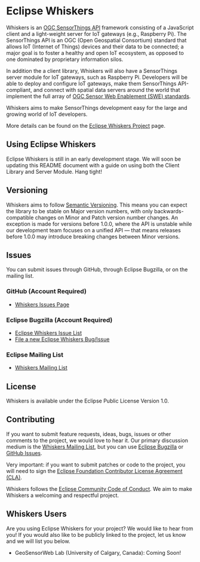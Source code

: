 # Eclipse Whiskers

Whiskers is an [OGC SensorThings API](https://en.wikipedia.org/wiki/SensorThings_API) framework consisting of a JavaScript client and a light-weight server for IoT gateways (e.g., Raspberry Pi). The SensorThings API is an OGC (Open Geospatial Consortium) standard that allows IoT (Internet of Things) devices and their data to be connected; a major goal is to foster a healthy and open IoT ecosystem, as opposed to one dominated by proprietary information silos.

In addition the a client library, Whiskers will also have a SensorThings server module for IoT gateways, such as Raspberry Pi. Developers will be able to deploy and configure IoT gateways, make them SensorThings API-compliant, and connect with spatial data servers around the world that implement the full array of [OGC Sensor Web Enablement (SWE) standards](http://www.opengeospatial.org/ogc/markets-technologies/swe).

Whiskers aims to make SensorThings development easy for the large and growing world of IoT developers.

More details can be found on the [Eclipse Whiskers Project](http://eclipse.org/whiskers) page.

## Using Eclipse Whiskers

Eclipse Whiskers is still in an early development stage. We will soon be updating this README document with a guide on using both the Client Library and Server Module. Hang tight!

## Versioning

Whiskers aims to follow [Semantic Versioning](http://semver.org). This means you can expect the library to be stable on Major version numbers, with only backwards-compatible changes on Minor and Patch version number changes. An exception is made for versions before 1.0.0, where the API is unstable while our development team focuses on a unified API — that means releases before 1.0.0 may introduce breaking changes between Minor versions.

## Issues

You can submit issues through GitHub, through Eclipse Bugzilla, or on the mailing list.

### GitHub (Account Required)

* [Whiskers Issues Page](https://github.com/eclipse/whiskers/issues)

### Eclipse Bugzilla (Account Required)

* [Eclipse Whiskers Issue List](https://bugs.eclipse.org/bugs/buglist.cgi?component=General&product=Whiskers&resolution=---)
* [File a new Eclipse Whiskers Bug/Issue](https://bugs.eclipse.org/bugs/enter_bug.cgi?product=Whiskers)

### Eclipse Mailing List

* [Whiskers Mailing List](https://dev.eclipse.org/mailman/listinfo/whiskers-dev)

## License

Whiskers is available under the Eclipse Public License Version 1.0.

## Contributing

If you want to submit feature requests, ideas, bugs, issues or other comments to the project, we would love to hear it. Our primary discussion medium is the [Whiskers Mailing List](https://dev.eclipse.org/mailman/listinfo/whiskers-dev), but you can use [Eclipse Bugzilla](https://bugs.eclipse.org/bugs/buglist.cgi?component=General&product=Whiskers&resolution=---) or [GitHub Issues](https://github.com/eclipse/whiskers/issues).

Very important: if you want to submit patches or code to the project, you will need to sign the [Eclipse Foundation Contributor License Agreement (CLA)](http://wiki.eclipse.org/Development_Resources/Contributing_via_Git#Eclipse_Foundation_Contributor_License_Agreement).

Whiskers follows the [Eclipse Community Code of Conduct](http://www.eclipse.org/org/documents/Community_Code_of_Conduct.php). We aim to make Whiskers a welcoming and respectful project.

## Whiskers Users

Are you using Eclipse Whiskers for your project? We would like to hear from you! If you would also like to be publicly linked to the project, let us know and we will list you below.

* GeoSensorWeb Lab (University of Calgary, Canada): Coming Soon!
